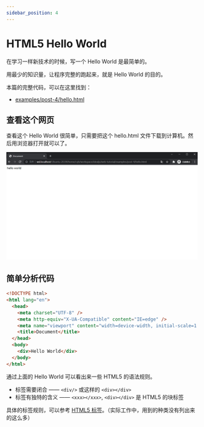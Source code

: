 ```yaml
---
sidebar_position: 4
---
```


# HTML5 Hello World

在学习一样新技术的时候，写一个 Hello World 是最简单的。

用最少的知识量，让程序完整的跑起来，就是 Hello World 的目的。

本篇的完整代码，可以在这里找到：

- [examples/post-4/hello.html](https://github.com/idealjs/full-stack-tutorial/blob/main/examples/post-4/hello.html)

## 查看这个网页

查看这个 Hello World 很简单，只需要把这个 hello.html 文件下载到计算机。然后用浏览器打开就可以了。

![预览效果](./post-4-1.png)

## 简单分析代码

```html
<!DOCTYPE html>
<html lang="en">
  <head>
    <meta charset="UTF-8" />
    <meta http-equiv="X-UA-Compatible" content="IE=edge" />
    <meta name="viewport" content="width=device-width, initial-scale=1.0" />
    <title>Document</title>
  </head>
  <body>
    <div>Hello World</div>
  </body>
</html>
```

通过上面的 Hello World 可以看出来一些 HTML5 的语法规则。

- 标签需要闭合 —— `<div/>` 或这样的 `<div></div>`
- 标签有独特的含义 —— `<xxx></xxx>`, `<div></div>` 是 HTML5 的块标签

具体的标签规则，可以参考 [HTML5 标签](http://www.w3chtml.com/html5/tag/)。（实际工作中，用到的种类没有列出来的这么多）
